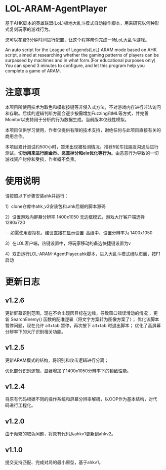 # LOL-ARAM-AgentPlayer
基于AHK脚本的英雄联盟(LoL)极地大乱斗模式自动操作脚本，用来研究以何种形式复刻玩家的游戏行为。

您可以花费3分钟时间进行配置，让这个程序帮你完成一场LoL大乱斗游戏。 

An auto script for the League of Legends(LoL) ARAM mode based on AHK script, aimed at researching whether the gaming patterns of players can be surpassed by machines and in what form.(For educational purposes only)
You can spend 3 minutes to configure, and let this program help you complete a game of ARAM.

# 注意事项
本项目所使用技术为取色和模拟按键等非侵入式方法，不对游戏内存进行非法访问和存取。后续的逻辑判断方面会逐步按需增加Fuzzing和ML等方式，并完善Monitor以支持用于分析的行为数据生成。当前版本仅线性模拟。

本项目仅供学习使用，作者仅提供有限的技术支持，谢绝任何与此项目直接有关的商用合作。

本项目累计测试约500小时，暂未出现被检测情况。推荐5轮车找朋友沟通后进行测试。**切勿用来进行刷金币、恶意掉分和elo优化等行为**。由恶意行为导致的一切游戏资产封停和受损，作者概不负责。

# 使用说明
请按照以下步骤安装ahk并运行：

1）clone仓库中ahk_v2安装包和.ahk后缀的脚本源码

2）设置游戏内屏幕分辨率 1400x1050 无边框模式，游戏大厅客户端选择 1280x720 

  -- 如需使用虚拟机，建议直接在显示设置-高级中，设置分辨率为 1400x1050
  
3）在LOL客户端，热键设置中，将玩家移动的备选快捷键设置为v

4）双击运行LOL-ARAM-AgentPlayer.ahk脚本，进入大乱斗模式组队页面，按F1启动


# 更新日志
## v1.2.6 
  更新屏幕识别范围，现在不会出现因目标在边缘，导致窗口错误滑动的情况；
  更新 SearchEnemy() 函数的配准逻辑（将文字方案转为图像方案了）；
  优化该脚本暂停问题，现在允许 alt+tab 暂停，再次按下 alt+tab 时退出脚本；
  优化了高屏幕分辨率下的大厅识别相关功能。
  

## v1.2.5 
  更新ARAM模式的结构，将识别和攻击逻辑进行分离；
  
  优化部分识别逻辑，显著增加了1400x1050分辨率下的锁敌性能。

## v1.2.4 
  将原有代码根据不同的操作系统和屏幕分辨率解耦，以OOP作为基本结构，对代码进行工程化。

## v1.2.0 
  由于频繁的取色问题，将原有代码从ahkv1更新到ahkv2。

## v1.1.0 
  提交支持匹配、完成对局的最小原型，基于ahkv1。

